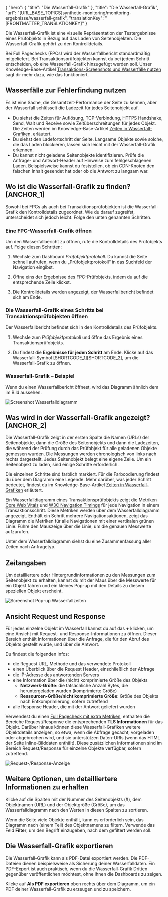 {
  "hero": {
    "title": "Die Wasserfall-Grafik"
  },
  "title": "Die Wasserfall-Grafik",
  "url": "[URL_BASE_TOPICS]synthetic-monitoring/monitoring-ergebnisse/wasserfall-grafik",
  "translationKey": "[FRONTMATTER_TRANSLATIONKEY]"
}

Die Wasserfall-Grafik ist eine visuelle Repräsentation der Testergebnisse eines Prüfobjekts in Bezug auf das Laden von Seitenobjekten. Die Wasserfall-Grafik gehört zu den Kontrolldetails.

Bei Full Pagechecks (FPCs) wird der Wasserfallbericht standardmäßig mitgeliefert. Bei Transaktionsprüfobjekten kannst du bei jedem Schritt entscheiden, ob eine Wasserfall-Grafik hinzugefügt werden soll. Unser Knowledge-Base-Artikel [Transaktions-Screenshots und Wasserfälle nutzen]([LINK_URL_1]) sagt dir mehr dazu, wie das funktioniert.

## Wasserfälle zur Fehlerfindung nutzen

Es ist eine Sache, die Gesamtzeit-Performance der Seite zu kennen, aber der Wasserfall schlüsselt die Ladezeit für jedes Seitenobjekt auf.

-   Du siehst die Zeiten für Auflösung, TCP-Verbindung, HTTPS Handshake, Send, Wait und Receive sowie Zeitüberschreitungen für jedes Objekt. Die Zeiten werden im Knowledge-Base-Artikel  [Zeiten in Wasserfall-Grafiken]([LINK_URL_2]). erläutert.
-   Du siehst den Ladefortschritt der Seite. Langsame Objekte sowie solche, die das Laden blockieren, lassen sich leicht mit der Wasserfall-Grafik erkennen.
-   Du kannst nicht geladene Seitenobjekte identifizieren. Prüfe die Anfrage- und Antwort-Header auf Hinweise zum fehlgeschlagenen Laden. Beispielsweise kannst du feststellen, ob ein CDN-Knoten den falschen Inhalt gesendet hat oder ob die Antwort zu langsam war.

## Wo ist die Wasserfall-Grafik zu finden? [ANCHOR_1]

Sowohl bei FPCs als auch bei Transaktionsprüfobjekten ist die Wasserfall-Grafik den Kontrolldetails zugeordnet. Wie du darauf zugreifst, unterscheidet sich jedoch leicht. Folge den unten genannten Schritten.

### Eine FPC-Wasserfall-Grafik öffnen

Um den Wasserfallbericht zu öffnen, rufe die Kontrolldetails des Prüfobjekts auf. Folge diesen Schritten:

1. Wechsle zum Dashboard *Prüfobjektprotokoll*. Du kannst die Seite schnell aufrufen, wenn du „Prüfobjektprotokoll“ in das Suchfeld der Navigation eingibst.

2. Öffne eins der Ergebnisse des FPC-Prüfobjekts, indem du auf die entsprechende Zeile klickst.

3. Die Kontrolldetails werden angezeigt, der Wasserfallbericht befindet sich am Ende.

### Die Wasserfall-Grafik eines Schritts bei Transaktionsprüfobjekten öffnen

Der Wasserfallbericht befindet sich in den Kontrolldetails des Prüfobjekts.

1. Wechsle zum *Prüfobjektprotokoll* und öffne das Ergebnis eines Transaktionsprüfobjekts.

2. Du findest die **Ergebnisse für jeden Schritt** am Ende. Klicke auf das Wasserfall-Symbol [SHORTCODE_1][SHORTCODE_2], um die Wasserfall-Grafik zu öffnen.

### Wasserfall-Grafik – Beispiel

Wenn du einen Wasserfallbericht öffnest, wird das Diagramm ähnlich dem im Bild aussehen.

![Screenshot Wasserfalldiagramm]([LINK_URL_3])

## Was wird in der Wasserfall-Grafik angezeigt? [ANCHOR_2]

Die Wasserfall-Grafik zeigt in der ersten Spalte die Namen (URLs) der Seitenobjekte, dann die Größe des Seitenobjekts und dann die Ladezeiten, die während der Prüfung durch das Prüfobjekt für alle geladenen Objekte gemessen wurden.
Die Messungen werden chronologisch von links nach rechts dargestellt. Jedes Seitenobjekt belegt eine eigene Zeile.
Um ein Seitenobjekt zu laden, sind einige Schritte erforderlich.

Die einzelnen Schritte sind farblich markiert. Für die Farbcodierung findest du über dem Diagramm eine Legende.
Mehr darüber, was jeder Schritt bedeutet, findest du im Knowledge-Base-Artikel [Zeiten in Wasserfall-Grafiken]([LINK_URL_4]) erläutert.

Ein Wasserfalldiagramm eines Transaktionsprüfobjekts zeigt die Metriken [Core Web Vitals]([LINK_URL_5]) und [W3C Navigation Timings]([LINK_URL_6]) für jede Navigation in einem Transaktionsschritt. Diese Metriken werden über dem Wasserfalldiagramm angezeigt. Enthält ein Schritt mehrere Navigationsaktionen, zeigt das Diagramm die Metriken für alle Navigationen mit einer vertikalen grünen Linie. Führe den Mauszeige über die Linie, um die genauen Messwerte aufzurufen.

Unter dem Wasserfalldiagramm siehst du eine Zusammenfassung aller Zeiten nach Anfragetyp.

## Zeitangaben

Um detailliertere oder Hintergrundinformationen zu den Messungen zum Seitenobjekt zu erhalten, kannst du mit der Maus über die Messwerte für ein Objekt fahren und ein kleines Pop-up mit den Details zu diesem speziellen Objekt erscheint.

![Screenshot Pop-up Wasserfallzeiten]([LINK_URL_7])


## Ansicht Request und Response

Für jedes einzelne Objekt im Wasserfall kannst du auf das **+** klicken, um eine Ansicht mit Request- und Response-Informationen zu öffnen. Dieser Bereich enthält Informationen über die Anfrage, die für den Abruf des Objekts gestellt wurde, und über die Antwort.

Du findest die folgenden Infos:
- die Request URL, Methode und das verwendete Protokoll
- einen Überblick über die Request Header, einschließlich der Abfrage
- die IP-Adresse des antwortenden Servers
- eine Information über die (nicht) komprimierte Größe des Objekts
    - **Netzwerk-Größe**: die tatsächliche Anzahl Bytes, die heruntergeladen wurden (komprimierte Größe)
    - **Ressourcen-Größe/nicht komprimierte Größe**: Größe des Objekts nach Entkomprimierung, sofern zutreffend
- alle Response Header, die mit der Antwort geliefert wurden

Verwendest du einen [Full Pagecheck mit extra Metriken]([LINK_URL_8]), enthalten die Bereiche Request/Response die entsprechenden **TLS Informationen** für das Objekt. Darüber hinaus können diese Wasserfall-Grafiken weitere Objektdetails anzeigen, so etwa, wenn die Abfrage gecacht, vorgeladen oder abgebrochen wird, und sie unterstützen Daten-URIs (wenn das HTML der Seite Inline-Bilddaten enthält). Diese zusätzlichen Informationen sind im Bereich Request/Response für einzelne Objekte verfügbar, sofern zutreffend.

![Request-/Response-Anzeige]([LINK_URL_9])

## Weitere Optionen, um detailliertere Informationen zu erhalten

Klicke auf die Spalten mit der Nummer des Seitenobjekts (#), dem Objektnamen (URL) und der Objektgröße (Größe), um das Wasserfalldiagramm nach den Werten in diesen Spalten zu sortieren.

Wenn die Seite viele Objekte enthält, kann es erforderlich sein, das Diagramm nach (einem Teil) des Objektnamens zu filtern. Verwende das Feld **Filter**, um den Begriff einzugeben, nach dem gefiltert werden soll.

## Die Wasserfall-Grafik exportieren

Die Wasserfall-Grafik kann als PDF-Datei exportiert werden. Die PDF-Dateien dienen beispielsweise als Sicherung deiner Wasserfalldaten. Ein PDF-Export ist auch praktisch, wenn du die Wasserfall-Grafik Dritten gegenüber veröffentlichen möchtest, ohne ihnen die Dashboards zu zeigen.

Klicke auf **Als PDF exportieren** oben rechts über dem Diagramm, um ein PDF deiner Wasserfall-Grafik zu erzeugen und zu speichern.
